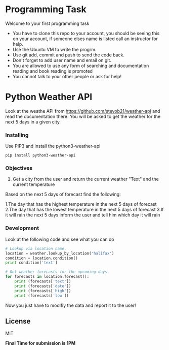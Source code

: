 # Programming Task 

Welcome to your first programming task 
  - You have to clone this repo to your account, you should be seeing this on your account, if someone elses name is listed call an instructor for help.
  - Use the Ubuntu VM to write the progrm.
  - Use git add, commit and push to send the code back. 
  - Don't forget to add user name and email on git. 
  - You are allowed to use any form of searching and documentation reading and book reading is promoted
  - You cannot talk to your other people or ask for help!

# Python Weather API 

Look at the weathe API from https://github.com/stevob21/weather-api and read the documentation there. You will be asked to get the weather for the next 5 days in a given city.

### Installing 

Use PIP3 and install the python3-weather-api
```
pip install python3-weather-api
```

### Objectives

1. Get a city from the user and return the current weather "Text" and the current temperature

Based on the next 5 days of forecast find the following: 

1.The day that has the highest temperature in the next 5 days of forecast
2.The day that has the lowest temperature in the next 5 days of forecast
3.If it will rain the next 5 days inform the user and tell him which day it will rain



### Development

Look at the following code and see what you can do
```py
# Lookup via location name.
location = weather.lookup_by_location('halifax')
condition = location.condition()
print condition['text']

# Get weather forecasts for the upcoming days.
for forecasts in location.forecast():
    print (forecasts['text'])
    print (forecasts['date'])
    print (forecasts['high'])
    print (forecasts['low'])
```

Now you just have to modifiy the data and report it to the user!


License
----

MIT


**Final Time for submission is 1PM**


